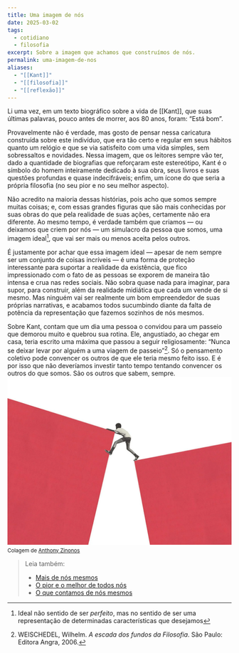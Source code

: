 ```yaml
---
title: Uma imagem de nós
date: 2025-03-02
tags:
  - cotidiano
  - filosofia
excerpt: Sobre a imagem que achamos que construímos de nós.
permalink: uma-imagem-de-nos
aliases:
  - "[[Kant]]"
  - "[[filosofia]]"
  - "[[reflexão]]"
---
```

Li uma vez, em um texto biográfico sobre a vida de [[Kant]], que suas últimas palavras, pouco antes de morrer, aos 80 anos, foram: “Está bom”.

Provavelmente não é verdade, mas gosto de pensar nessa caricatura construída sobre este indivíduo, que era tão certo e regular em seus hábitos quanto um relógio e que se via satisfeito com uma vida simples, sem sobressaltos e novidades. Nessa imagem, que os leitores sempre vão ter, dado a quantidade de biografias que reforçaram este estereótipo, Kant é o símbolo do homem inteiramente dedicado à sua obra, seus livros e suas questões profundas e quase indecifráveis; enfim, um ícone do que seria a própria filosofia (no seu pior e no seu melhor aspecto).

Não acredito na maioria dessas histórias, pois acho que somos sempre muitas coisas; e, com essas grandes figuras que são mais conhecidas por suas obras do que pela realidade de suas ações, certamente não era diferente. Ao mesmo tempo, é verdade também que criamos — ou deixamos que criem por nós — um simulacro da pessoa que somos, uma imagem ideal[^1], que vai ser mais ou menos aceita pelos outros.

É justamente por achar que essa imagem ideal — apesar de nem sempre ser um conjunto de coisas incríveis — é uma forma de proteção interessante para suportar a realidade da existência, que fico impressionado com o fato de as pessoas se exporem de maneira tão intensa e crua nas redes sociais. Não sobra quase nada para imaginar, para supor, para construir, além da realidade midiática que cada um vende de si mesmo. Mas ninguém vai ser realmente um bom empreendedor de suas próprias narrativas, e acabamos todos sucumbindo diante da falta de potência da representação que fazemos sozinhos de nós mesmos.

Sobre Kant, contam que um dia uma pessoa o convidou para um passeio que demorou muito e quebrou sua rotina. Ele, angustiado, ao chegar em casa, teria escrito uma máxima que passou a seguir religiosamente: “Nunca se deixar levar por alguém a uma viagem de passeio”[^2]. Só o pensamento coletivo pode convencer os outros de que ele teria mesmo feito isso. E é por isso que não deveríamos investir tanto tempo tentando convencer os outros do que somos. São os outros que sabem, sempre.
<img src="/assets/img/colagem-zinonos.png">
<small>Colagem de <a href="https://www.anthonyzinonos.com/">Anthony Zinonos</a></small>


[^1]: Ideal não sentido de ser *perfeito*, mas no sentido de ser uma representação de determinadas características que desejamos 
[^2]: WEISCHEDEL, Wilhelm. *A escada dos fundos da Filosofia*. São Paulo: Editora Angra, 2006.

> Leia também:
> - <a href="/mais-de-nos-mesmos">Mais de nós mesmos</a>
> - <a href="/o-pior-e-o-melhor-de-todos-nos">O pior e o melhor de todos nós</a>
> - <a href="/o-que-contamos-de-nos-mesmos">O que contamos de nós mesmos</a>
